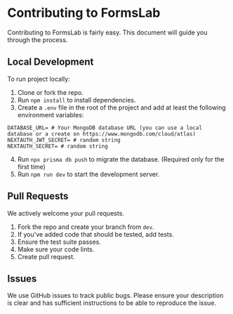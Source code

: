 # Contributing to FormsLab

Contributing to FormsLab is fairly easy. This document will guide you through the process.

## Local Development

To run project locally:

1. Clone or fork the repo.
2. Run `npm install` to install dependencies.
3. Create a `.env` file in the root of the project and add at least the following environment variables:

```
DATABASE_URL= # Your MongoDB database URL (you can use a local database or a create on https://www.mongodb.com/cloud/atlas)
NEXTAUTH_JWT_SECRET= # random string
NEXTAUTH_SECRET= # random string
```
4. Run `npx prisma db push` to migrate the database. (Required only for the first time)
5. Run `npm run dev` to start the development server.

## Pull Requests

We actively welcome your pull requests.

1. Fork the repo and create your branch from `dev`.
2. If you've added code that should be tested, add tests.
3. Ensure the test suite passes.
4. Make sure your code lints.
5. Create pull request.

## Issues

We use GitHub issues to track public bugs. Please ensure your description is
clear and has sufficient instructions to be able to reproduce the issue.
